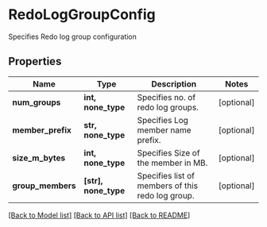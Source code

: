 # RedoLogGroupConfig

Specifies Redo log group configuration

## Properties
Name | Type | Description | Notes
------------ | ------------- | ------------- | -------------
**num_groups** | **int, none_type** | Specifies no. of redo log groups. | [optional] 
**member_prefix** | **str, none_type** | Specifies Log member name prefix. | [optional] 
**size_m_bytes** | **int, none_type** | Specifies Size of the member in MB. | [optional] 
**group_members** | **[str], none_type** | Specifies list of members of this redo log group. | [optional] 

[[Back to Model list]](../README.md#documentation-for-models) [[Back to API list]](../README.md#documentation-for-api-endpoints) [[Back to README]](../README.md)


